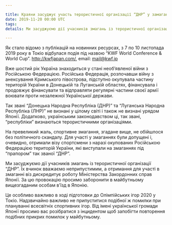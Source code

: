 ```yaml
---

title: Краяни засуджує участь терористичної організації “ДНР” у замагань із Карате
date: 2019-11-20 00:00 UTC
tags:
details: Ми засуджуємо дії учасників змагань із терористичної організації “ДНР”. Їх вчинок вважаємо неприпустимим, а отримання для участі в змаганні віз дискредитує роботу Міністерства Закордонних справ Японії.

---
```


Як стало відомо з публікацій на новинних ресурсах, з 7 по 10 листопада 2019 року в Токіо відбулася подія під назвою “KWF World Conference & World Cup”.
http://kwfjapan.com/, email: mail@kwf.jp

Вже шостий рік Україна знаходиться у стані необ’явленої війни з Російською Федерацією. Російська Федерація, розпочавши війну з анексування Кримського півострова, підступно окупувала частину територій України в Донецькій та Луганській областях, фінансувала і продовжує фінансувати та відправляти регулярні частини своєї армії воювати проти незалежної Української держави.

Так звані “Донецька Народна Республіка (ДНР)” та “Луганська Народна Республіка (ЛНР)” не визнані у цілому світі і також не визнані урядом Японії. Додатково, українським законодавством ці, так звані, “республіки” визнаються терористичними організаціями.

На превеликий жаль, спортивне змагання, згадане вище, не обійшлося без політичного скандалу. Для участі у  змаганнях були допущені і, очевидно, отримали візу спортсмени з наразі окупованих Російською Федерацією територій України, які виступали на змаганнях під “прапором” так званої “ДНР”.

Ми засуджуємо дії учасників змагань із терористичної організації “ДНР”. Їх вчинок вважаємо неприпустимим, а отримання для участі в змаганні віз дискредитує роботу Міністерства Закордонних справ Японії. За цю провокацію просимо заборонити в майбутньому вищезгаданим особам в’їзд в Японію.

Це особливо важливо в ході підготовки до Олімпійських ігор 2020 у Токіо. Надзвичайно важливо не припуститися подібної ж помилки при плануванні всесвітніх спортивних ігор.
Від імені української громади Японії просимо вас розібратися з інцидентом щоб запобігти повторення подібних прикрих помилок у майбутньому.
